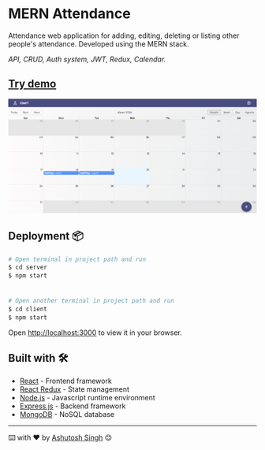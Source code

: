 # MERN Attendance

Attendance web application for adding, editing, deleting or listing other people's attendance. Developed using the MERN stack.

_API, CRUD, Auth system, JWT, Redux, Calendar._

## [Try demo](https://attendance-client-five.vercel.app)

<img src="./preview.jpeg.png">


## Deployment 📦

```bash
# Open terminal in project path and run
$ cd server
$ npm start


# Open another terminal in project path and run
$ cd client
$ npm start
```

Open [http://localhost:3000](http://localhost:3000) to view it in your browser.

## Built with 🛠️

- [React](https://es.reactjs.org/) - Frontend framework
- [React Redux](https://react-redux.js.org/) - State management
- [Node.js](https://nodejs.org/) - Javascript runtime environment
- [Express.js](https://expressjs.com/) - Backend framework
- [MongoDB](https://www.mongodb.com/) - NoSQL database

---

⌨️ with ❤️ by [Ashutosh Singh](https://github.com/cybemonk01) 😊

